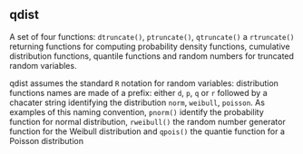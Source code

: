 ## qdist

A set of four functions: `dtruncate()`, `ptruncate()`,  `qtruncate()`  a `rtruncate()` returning functions for computing probability density functions, cumulative distribution functions, quantile functions and random numbers for truncated random variables.

qdist assumes the standard `R` notation for random variables: distribution functions names are made of a prefix: either `d`, `p`, `q` or `r` followed by a chacater string identifying the distribution `norm`, `weibull`, `poisson`. As examples of this naming convention, `pnorm()` identify  the probability function for normal distribution,   `rweibull()` the random number generator function for the Weibull distribution and `qpois()` the quantie function for a Poisson distribution     